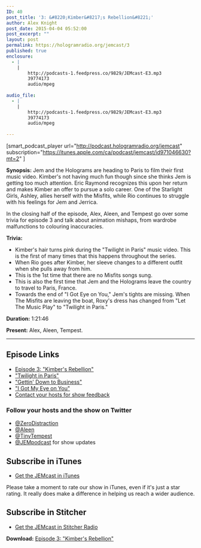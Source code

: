 ```yaml
---
ID: 40
post_title: '3: &#8220;Kimber&#8217;s Rebellion&#8221;'
author: Alex Knight
post_date: 2015-04-04 05:52:00
post_excerpt: ""
layout: post
permalink: https://hologramradio.org/jemcast/3
published: true
enclosure:
  - |
    |
        http://podcasts-1.feedpress.co/9829/JEMcast-E3.mp3
        39774173
        audio/mpeg
        
audio_file:
  - |
    |
        http://podcasts-1.feedpress.co/9829/JEMcast-E3.mp3
        39774173
        audio/mpeg
        
---
```

[smart_podcast_player url="http://podcast.hologramradio.org/jemcast" subscription="https://itunes.apple.com/ca/podcast/jemcast/id971046630?mt=2" ]

__Synopsis:__ Jem and the Holograms are heading to Paris to film their first music video. Kimber's not having much fun though since she thinks Jem is getting too much attention. Eric Raymond recognizes this upon her return and makes Kimber an offer to pursue a solo career. One of the Starlight Girls, Ashley, allies herself with the Misfits, while Rio continues to struggle with his feelings for Jem and Jerrica.

In the closing half of the episode, Alex, Aleen, and Tempest go over some trivia for episode 3 and talk about animation mishaps, from wardrobe malfunctions to colouring inaccuracies.

__Trivia:__

- Kimber's hair turns pink during the "Twilight in Paris" music video. This is the first of many times that this happens throughout the series.
- When Rio goes after Kimber, her sleeve changes to a different outfit when she pulls away from him.
- This is the 1st time that there are no Misfits songs sung.
- This is also the first time that Jem and the Holograms leave the country to travel to Paris, France.
- Towards the end of "I Got Eye on You," Jem's tights are missing.
When The Misfits are leaving the boat, Roxy's dress has changed from "Let The Music Play" to "Twilight in Paris."


__Duration:__ 1:21:46

__Present:__ Alex, Aleen, Tempest.

_________

## Episode Links

- [Episode 3: "Kimber's Rebellion"][Kimber's Rebellion]
- ["Twilight in Paris"][Twilight in Paris]
- ["Gettin' Down to Business"][Gettin' Down to Business]
- ["I Got My Eye on You"][I Got My Eye on You]
- [Contact your hosts for show feedback][Contact]

### Follow your hosts and the show on Twitter

- [@ZeroDistraction][ZeroDistraction]
- [@Aleen][Aleen]
- [@TinyTempest][TinyTempest]
- [@JEMpodcast][JEMcast] for show updates

## Subscribe in iTunes

- [Get the JEMcast in iTunes][iTunes]

Please take a moment to rate our show in iTunes, even if it's just a star rating. It really does make a difference in helping us reach a wider audience.

## Subscribe in Stitcher

- [Get the JEMcast in Stitcher Radio][Stitcher]

__Download:__ [Episode 3: "Kimber's Rebellion"][E3]

[Kimber's Rebellion]: http://jem.wikia.com/wiki/Kimber%27s_Rebellion
[Twilight in Paris]: https://www.youtube.com/watch?v=1wapue_eGVk
[Gettin' Down to Business]: https://www.youtube.com/watch?v=dYDU2iRk0Wo
[I Got My Eye on You]: https://www.youtube.com/watch?v=2oXhR1YFD5E
[Contact]: https://jemcast.tv/contact
[ZeroDistraction]: https://twitter.com/zerodistraction
[Aleen]: https://twitter.com/aleen
[TinyTempest]: https://twitter.com/tinytempest
[JEMcast]: (https://twitter.com/JEMpodcast) 
[iTunes]: https://itunes.apple.com/ca/podcast/jemcast/id971046630
[Stitcher]: http://www.stitcher.com/podcast/jemcast
[E3]: http://podcasts-1.feedpress.co/9829/JEMcast-E3.mp3
